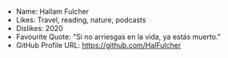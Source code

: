 - Name: Hallam Fulcher
- Likes: Travel, reading, nature, podcasts
- Dislikes: 2020
- Favourite Quote: "Si no arriesgas en la vida, ya estás muerto."
- GitHub Profile URL: https://github.com/HalFulcher
